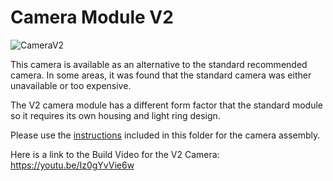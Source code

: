# Camera Module V2

![CameraV2](CameraV2.png)

This camera is available as an alternative to the standard recommended camera.  In some areas, it was found that the standard camera was either unavailable or too expensive. 

The V2 camera module has a different form factor that the standard module so it requires its own housing and light ring design. 

Please use the [instructions](Camera%20Assembly%20V2.pdf) included in this folder for the camera assembly. 

Here is a link to the Build Video for the V2 Camera:
https://youtu.be/Iz0gYvVie6w


